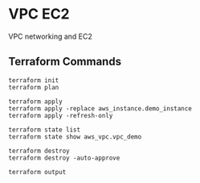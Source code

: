 # VPC EC2

VPC networking and EC2

## Terraform Commands

```
terraform init
terraform plan

terraform apply
terraform apply -replace aws_instance.demo_instance
terraform apply -refresh-only

terraform state list
terraform state show aws_vpc.vpc_demo

terraform destroy
terraform destroy -auto-approve

terraform output
```
